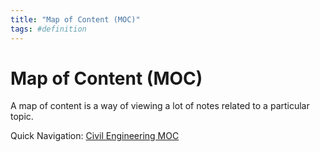 ```yaml
---
title: "Map of Content (MOC)"
tags: #definition
---
```

# Map of Content (MOC)
A map of content is a way of viewing a lot of notes related to a particular topic. 














Quick Navigation: [Civil Engineering MOC](notes/Civil%20Engineering%20MOC.md)
